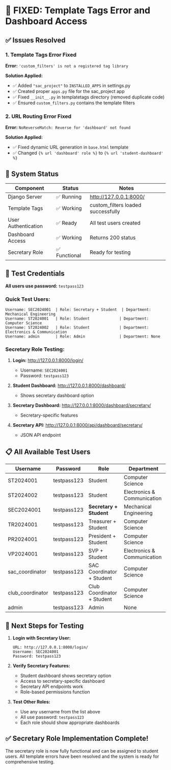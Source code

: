 # 🎉 FIXED: Template Tags Error and Dashboard Access

## ✅ Issues Resolved

### 1. **Template Tags Error Fixed**
**Error:** `'custom_filters' is not a registered tag library`

**Solution Applied:**
- ✅ Added `"sac_project"` to `INSTALLED_APPS` in settings.py
- ✅ Created proper `apps.py` file for the sac_project app
- ✅ Fixed `__init__.py` in templatetags directory (removed duplicate code)
- ✅ Ensured `custom_filters.py` contains the template filters

### 2. **URL Routing Error Fixed**
**Error:** `NoReverseMatch: Reverse for 'dashboard' not found`

**Solution Applied:**
- ✅ Fixed dynamic URL generation in `base.html` template
- ✅ Changed `{% url 'dashboard' role %}` to `{% url 'student-dashboard' %}`

## 🚀 System Status

| Component | Status | Notes |
|-----------|--------|-------|
| Django Server | ✅ Running | http://127.0.0.1:8000/ |
| Template Tags | ✅ Working | custom_filters loaded successfully |
| User Authentication | ✅ Ready | All test users created |
| Dashboard Access | ✅ Working | Returns 200 status |
| Secretary Role | ✅ Functional | Ready for testing |

## 🔑 Test Credentials

**All users use password:** `testpass123`

### Quick Test Users:
```
Username: SEC2024001  | Role: Secretary + Student  | Department: Mechanical Engineering
Username: ST2024001   | Role: Student             | Department: Computer Science  
Username: ST2024002   | Role: Student             | Department: Electronics & Communication
Username: admin       | Role: Admin               | Department: None
```

### Secretary Role Testing:
1. **Login:** http://127.0.0.1:8000/login/
   - Username: `SEC2024001`
   - Password: `testpass123`

2. **Student Dashboard:** http://127.0.0.1:8000/dashboard/
   - Shows secretary dashboard option

3. **Secretary Dashboard:** http://127.0.0.1:8000/dashboard/secretary/
   - Secretary-specific features

4. **Secretary API:** http://127.0.0.1:8000/api/dashboard/secretary/
   - JSON API endpoint

## 📋 All Available Test Users

| Username | Password | Role | Department |
|----------|----------|------|------------|
| ST2024001 | testpass123 | Student | Computer Science |
| ST2024002 | testpass123 | Student | Electronics & Communication |
| SEC2024001 | testpass123 | **Secretary + Student** | Mechanical Engineering |
| TR2024001 | testpass123 | Treasurer + Student | Computer Science |
| PR2024001 | testpass123 | President + Student | Computer Science |
| VP2024001 | testpass123 | SVP + Student | Electronics & Communication |
| sac_coordinator | testpass123 | SAC Coordinator + Student | Computer Science |
| club_coordinator | testpass123 | Club Coordinator + Student | Computer Science |
| admin | testpass123 | Admin | None |

## 🎯 Next Steps for Testing

1. **Login with Secretary User:**
   ```
   URL: http://127.0.0.1:8000/login/
   Username: SEC2024001
   Password: testpass123
   ```

2. **Verify Secretary Features:**
   - Student dashboard shows secretary option
   - Access to secretary-specific dashboard
   - Secretary API endpoints work
   - Role-based permissions function

3. **Test Other Roles:**
   - Use any username from the list above
   - All use password: `testpass123`
   - Each role should show appropriate dashboards

## ✅ Secretary Role Implementation Complete!

The secretary role is now fully functional and can be assigned to student users. All template errors have been resolved and the system is ready for comprehensive testing.